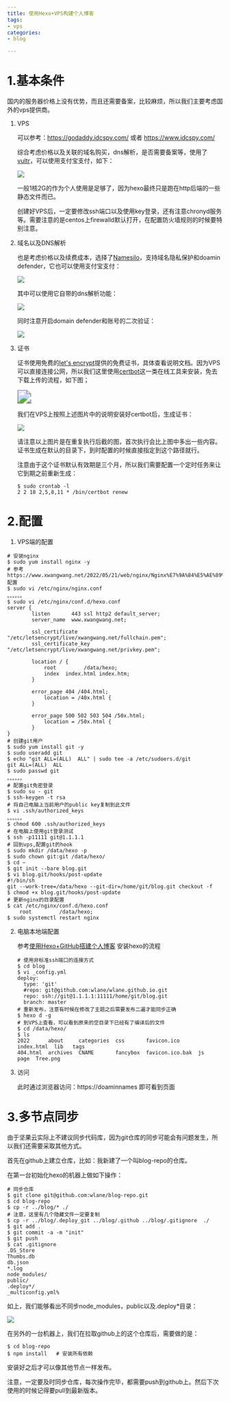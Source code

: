 ```yaml
---
title: 使用Hexo+VPS构建个人博客
tags:
- vps
categories:
- blog

---
```


# 1.基本条件

国内的服务器价格上没有优势，而且还需要备案，比较麻烦，所以我们主要考虑国外的vps提供商。

1. VPS

   可以参考：https://godaddy.idcspy.com/ 或者 https://www.idcspy.com/

   综合考虑价格以及关联的域名购买，dns解析，是否需要备案等，使用了[vultr](https://www.vultr.com/)，可以使用支付宝支付，如下：

   ![](https://images-pigo.oss-cn-beijing.aliyuncs.com/20220521234430.png)

   一般1核2G的作为个人使用是足够了，因为hexo最终只是跑在http后端的一些静态文件而已。

   创建好VPS后，一定要修改ssh端口以及使用key登录，还有注意chronyd服务等。需要注意的是centos上firewalld默认打开，在配置防火墙规则的时候要特别注意。

2. 域名以及DNS解析

   也是考虑价格以及续费成本，选择了[Namesilo](https://www.namesilo.com/)，支持域名隐私保护和doamin defender，它也可以使用支付宝支付：

   ![](https://images-pigo.oss-cn-beijing.aliyuncs.com/20220521234736.png)

   其中可以使用它自带的dns解析功能：

   ![](https://images-pigo.oss-cn-beijing.aliyuncs.com/20220521172024.png)

   同时注意开启domain defender和账号的二次验证：

   ![](https://images-pigo.oss-cn-beijing.aliyuncs.com/20220521234901.png)

3. 证书

   证书使用免费的[let's encrypt](https://letsencrypt.org/)提供的免费证书，具体查看说明文档。因为VPS可以直接连接公网，所以我们这里使用[certbot](https://certbot.eff.org/)这一类在线工具来安装，免去下载上传的流程，如下图；

   <img src="https://images-pigo.oss-cn-beijing.aliyuncs.com/20220521201029.png" style="zoom:200%;" />

   我们在VPS上按照上述图片中的说明安装好certbot后，生成证书：

   ![](https://images-pigo.oss-cn-beijing.aliyuncs.com/20220521235040.png)

   请注意以上图片是在重复执行后截的图，首次执行会比上图中多出一些内容。证书生成在默认的目录下，到时配置的时候直接指定到这个路径就行。

   注意由于这个证书默认有效期是三个月，所以我们需要配置一个定时任务来让它到期之前重新生成：

   ~~~shell
   $ sudo crontab -l
   2 2 18 2,5,8,11 * /bin/certbot renew
   ~~~

# 2.配置

1. VPS端的配置

~~~shell
# 安装nginx
$ sudo yum install nginx -y
# 参考https://www.xwangwang.net/2022/05/21/web/nginx/Nginx%E7%9A%84%E5%AE%89%E5%85%A8%E9%85%8D%E7%BD%AE/ 配置 
$ sudo vi /etc/nginx/nginx.conf
。。。。。。
$ sudo vi /etc/nginx/conf.d/hexo.conf
server {
        listen       443 ssl http2 default_server;
        server_name  www.xwangwang.net;

        ssl_certificate "/etc/letsencrypt/live/xwangwang.net/fullchain.pem";
        ssl_certificate_key "/etc/letsencrypt/live/xwangwang.net/privkey.pem";

        location / {
        	root         /data/hexo;
            index  index.html index.htm;
        }

        error_page 404 /404.html;
            location = /40x.html {
        }

        error_page 500 502 503 504 /50x.html;
            location = /50x.html {
        }
}
# 创建git用户
$ sudo yum install git -y
$ sudo useradd git
$ echo "git ALL=(ALL)  ALL" | sudo tee -a /etc/sudoers.d/git
git ALL=(ALL)  ALL
$ sudo passwd git
。。。。。。
# 配置git免密登录
$ sudo su - git
$ ssh-keygen -t rsa
# 将自己电脑上当前用户的public key复制到此文件
$ vi .ssh/authorized_keys
。。。。。。
$ chmod 600 .ssh/authorized_keys
# 在电脑上使用git登录测试
$ ssh -p11111 git@1.1.1.1
# 回到vps,配置git的hook
$ sudo mkdir /data/hexo -p
$ sudo chown git:git /data/hexo/
$ cd ~
$ git init --bare blog.git
$ vi blog.git/hooks/post-update
#!/bin/sh
git --work-tree=/data/hexo --git-dir=/home/git/blog.git checkout -f
$ chmod +x blog.git/hooks/post-update
# 更新nginx的目录配置
$ cat /etc/nginx/conf.d/hexo.conf
	root         /data/hexo;
$ sudo systemctl restart nginx
~~~

2. 电脑本地端配置

   参考[使用Hexo+GitHub搭建个人博客](https://www.xwangwang.net/2022/05/01/Others/%E4%BD%BF%E7%94%A8Hexo+GitHub%E6%90%AD%E5%BB%BA%E4%B8%AA%E4%BA%BA%E5%8D%9A%E5%AE%A2/) 安装hexo的流程

   ~~~shell
   # 使用非标准ssh端口的连接方式
   $ cd blog
   $ vi _config.yml
   deploy:
     type: 'git'
     #repo: git@github.com:wlane/wlane.github.io.git
     repo: ssh://git@1.1.1.1:11111/home/git/blog.git
     branch: master
   # 重新发布，注意有时候在修改了主题之后需要发布二遍才能同步正确
   $ hexo d -g
   # 到VPS上查看，可以看到原来的空目录下已经有了编译后的文件
   $ cd /data/hexo/
   $ ls
   2022      about     categories  css       favicon.ico      index.html  lib   tags
   404.html  archives  CNAME       fancybox  favicon.ico.bak  js          page  Tree.png
   ~~~

3. 访问

   此时通过浏览器访问：https://doaminnames 即可看到页面

# 3.多节点同步

由于坚果云实际上不建议同步代码库，因为git仓库的同步可能会有问题发生，所以我们还需要采取其他方式。

首先在github上建立仓库，比如：我新建了一个叫blog-repo的仓库。

在第一台初始化hexo的机器上做如下操作：

~~~shell
# 同步仓库
$ git clone git@github.com:wlane/blog-repo.git
$ cd blog-repo
$ cp -r ../blog/* ./
# 注意，这里有几个隐藏文件一定要复制
$ cp -r ../blog/.deploy_git ../blog/.github ../blog/.gitignore  ./
$ git add .
$ git commit -a -m "init"
$ git push
$ cat .gitignore
.DS_Store
Thumbs.db
db.json
*.log
node_modules/
public/
.deploy*/
_multiconfig.yml% 
~~~

如上，我们能够看出不同步node_modules，public以及.deploy*目录：

![](https://images-pigo.oss-cn-beijing.aliyuncs.com/20220521230954.png)

在另外的一台机器上，我们在拉取github上的这个仓库后，需要做的是：

~~~shell
$ cd blog-repo
$ npm install	# 安装所有依赖
~~~

安装好之后才可以像其他节点一样发布。

注意，一定要及时同步仓库，每次操作完毕，都需要push到github上。然后下次使用的时候记得要pull到最新版本。